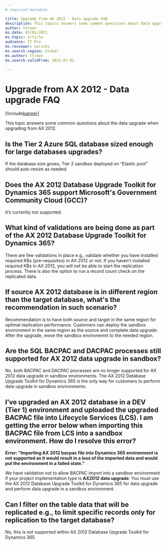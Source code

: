 ```yaml
---
# required metadata

title: Upgrade from AX 2012 - Data upgrade FAQ
description: This topics answers some common questions about data upgrade when upgrading from AX 2012.
author: ttreen
ms.date: 07/01/2021
ms.topic: article
audience: IT Pro
ms.reviewer: sericks
ms.search.region: Global
ms.author: ttreen
ms.search.validFrom: 2021-07-01

---
```


# Upgrade from AX 2012 - Data upgrade FAQ

[!include[banner](../includes/banner.md)]

This topic answers some common questions about the data upgrade when upgrading from AX 2012.

## Is the Tier 2 Azure SQL database sized enough for large databases upgrades? 
If the database size grows, Tier 2 sandbox deployed on “Elastic pool” should auto-resize as needed.

## Does the AX 2012 Database Upgrade Toolkit for Dynamics 365 support Microsoft's Government Community Cloud (GCC)?
It’s currently not supported.

## What kind of validations are being done as part of the AX 2012 Database Upgrade Toolkit for Dynamics 365?
There are few validations in place e.g., validate whether you have installed required KBs (pre-requisites) in AX 2012 or not. If you haven’t installed required KBs in AX 2012, you will not be able to start the replication process. There is also the option to run a record count check on the replicated data.

## If source AX 2012 database is in different region than the target database, what's the recommendation in such scenario?
Recommendation is to have both source and target in the same region for optimal replication performance. Customers can deploy the sandbox environment in the same region as the  source and complete data upgrade. After the upgrade, move the sandbox environemnt to the needed region. 

## Are the SQL BACPAC and DACPAC processes still supported for AX 2012 data upgrade in sandbox?
No, both BACPAC and DACPAC processes are no longer supported for AX 2012 data upgrade in sandbox environments. The AX 2012 Database Upgrade Toolkit for Dynamics 365 is the only way for customers to perform data upgrade in sandbox environments. 

## I’ve upgraded an AX 2012 database in a DEV (Tier 1) environment and uploaded the upgraded BACPAC file into Lifecycle Services (LCS). I am getting the error below when importing this BACPAC file from LCS into a sandbox environment. How do I resolve this error? 

**Error: "Importing AX 2012 bacpac file into Dynamics 365 environment is not supported as it would result in a loss of the imported data and would put the environment in a failed state."**

We have validation not to allow BACPAC import into a sandbox environment if your project implementation type is **AX2012 data upgrade**. You must use the AX 2012 Database Upgrade Toolkit for Dynamics 365 for data upgrade and perform data upgrade in a sandbox environment. 

## Can I filter on the table data that will be replicated e.g., to limit specific records only for replication to the target database?
No, this is not supported within AX 2012 Database Upgrade Toolkit for Dynamics 365. 
